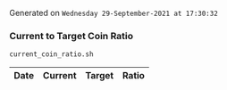 Generated on `Wednesday 29-September-2021 at 17:30:32`

### Current to Target Coin Ratio
`current_coin_ratio.sh`

Date|Current|Target|Ratio
---|---|---|---
